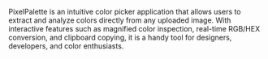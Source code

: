 PixelPalette is an intuitive color picker application that allows users to extract and analyze colors directly from any uploaded image. With interactive features such as magnified color inspection, real-time RGB/HEX conversion, and clipboard copying, it is a handy tool for designers, developers, and color enthusiasts.
